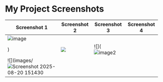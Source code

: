 # My Project Screenshots

| Screenshot 1 | Screenshot 2 | Screenshot 3 | Screenshot 4 |
|--------------|--------------|--------------|--------------|
|![image](https://github.com/user-attachments/assets/e7cb4d5d-8e7e-4f05-8724-092474c8b81c)
 |) | ![](![image1](https://github.com/user-attachments/assets/cfbbf53c-f816-4539-8c0c-c5bec62c73a0)) | ![](![image2](https://github.com/user-attachments/assets/123e0aeb-4e9c-4f29-875d-4ce0fc81c9b4)
 | ![](images/![Screenshot 2025-08-20 151430](https://github.com/user-attachments/assets/8d1312be-dd00-4394-b0ca-d0dcb8309974) |
